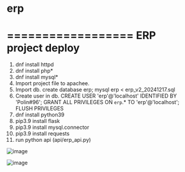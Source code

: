 # erp

==================
ERP project deploy
==================
1. dnf install httpd
2. dnf install php*
3. dnf install mysql*
4. Import project file to apachee.
5. Import db.
create database erp;
mysql erp < erp_v2_20241217.sql
6. Create user in db.
CREATE USER 'erp'@'localhost' IDENTIFIED BY 'Polin#96';
GRANT ALL PRIVILEGES ON `erp`.* TO  'erp'@'localhost';
FLUSH PRIVILEGES
7. dnf install python39
8. pip3.9 install flask
9. pip3.9 install mysql.connector
10. pip3.9 install requests
11. run python api (api/erp_api.py)

![image](https://github.com/user-attachments/assets/f664a1e4-ff2d-4565-8da7-1d9592f7011c)

![image](https://github.com/user-attachments/assets/c7f0a034-62fd-48e5-99da-bccd55f97be1)
